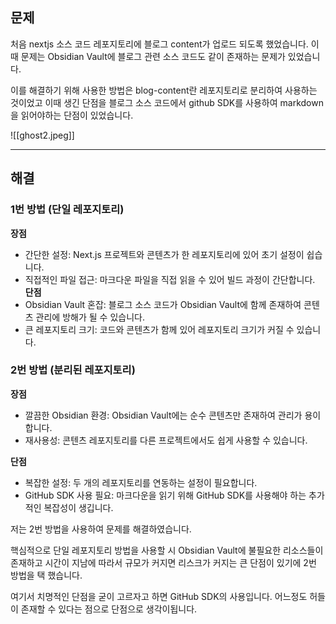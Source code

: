 ## 문제 
처음 nextjs 소스 코드 레포지토리에 블로그 content가 업로드 되도록 했었습니다.
이 때 문제는 Obsidian Vault에 블로그 관련 소스 코드도 같이 존재하는 문제가 있었습니다.

이를 해결하기 위해 사용한 방법은 blog-content란 레포지토리로 분리하여 사용하는 것이었고
이때 생긴 단점을 블로그 소스 코드에서 github SDK를 사용하여 markdown을 읽어야하는 단점이 있었습니다.

![[ghost2.jpeg]]

---
## 해결
### 1번 방법 (단일 레포지토리)
**장점**
- 간단한 설정: Next.js 프로젝트와 콘텐츠가 한 레포지토리에 있어 초기 설정이 쉽습니다.
- 직접적인 파일 접근: 마크다운 파일을 직접 읽을 수 있어 빌드 과정이 간단합니다.
**단점**
- Obsidian Vault 혼잡: 블로그 소스 코드가 Obsidian Vault에 함께 존재하여 콘텐츠 관리에 방해가 될 수 있습니다.
- 큰 레포지토리 크기: 코드와 콘텐츠가 함께 있어 레포지토리 크기가 커질 수 있습니다.

### 2번 방법 (분리된 레포지토리)
**장점**
- 깔끔한 Obsidian 환경: Obsidian Vault에는 순수 콘텐츠만 존재하여 관리가 용이합니다.
- 재사용성: 콘텐츠 레포지토리를 다른 프로젝트에서도 쉽게 사용할 수 있습니다.

**단점**
- 복잡한 설정: 두 개의 레포지토리를 연동하는 설정이 필요합니다.
- GitHub SDK 사용 필요: 마크다운을 읽기 위해 GitHub SDK를 사용해야 하는 추가적인 복잡성이 생깁니다.

저는 2번 방법을 사용하여 문제를 해결하였습니다.

핵심적으로 단일 레포지토리 방법을 사용할 시 Obsidian Vault에 불필요한 리소스들이 존재하고 시간이 지남에 따라서 규모가 커지면 리스크가 커지는 큰 단점이 있기에 2번 방법을 택 했습니다. 

여기서 치명적인 단점을 굳이 고르자고 하면 GitHub SDK의 사용입니다. 어느정도 허들이 존재할 수 있다는 점으로 단점으로 생각이됩니다.